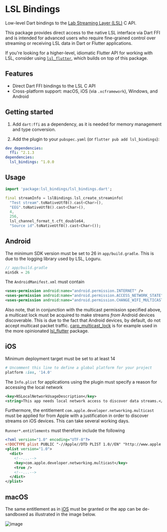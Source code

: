 # LSL Bindings

Low-level Dart bindings to the [Lab Streaming Layer (LSL)](https://github.com/sccn/labstreaminglayer) C API.

This package provides direct access to the native LSL interface via Dart FFI and is intended for advanced users who require fine-grained control over streaming or receiving LSL data in Dart or Flutter applications.

If you're looking for a higher-level, idiomatic Flutter API for working with LSL, consider using [`lsl_flutter`](https://pub.dev/packages/lsl_flutter), which builds on top of this package.

## Features

- Direct Dart FFI bindings to the LSL C API
- Cross-platform support: macOS, iOS (via `.xcframework`), Windows, and Android

## Getting started

1. Add `dart:ffi` as a dependency, as it is needed for memory management and type conversion.

2. Add the plugin to your `pubspec.yaml` (or `flutter pub add lsl_bindings`):

```yaml
dev_dependencies:
  ffi: ^2.1.3
dependencies:
  lsl_bindings: ^1.0.0
```

## Usage

```dart
import 'package:lsl_bindings/lsl_bindings.dart';

final streamInfo = lslBindings.lsl_create_streaminfo(
  "Test stream".toNativeUtf8().cast<Char>(),
  "EEG".toNativeUtf8().cast<Char>(),
  4,
  256,
  lsl_channel_format_t.cft_double64,
  "Source id".toNativeUtf8().cast<Char>());
```

## Android

The minimum SDK version must be set to 26 in `app/build.gradle`. This is due to the logging library used by LSL, Loguru.

```java
// app/build.gradle
minSdk = 26
```

The `AndroidManifest.xml` must contain

```xml
<uses-permission android:name="android.permission.INTERNET" />
<uses-permission android:name="android.permission.ACCESS_NETWORK_STATE" />
<uses-permission android:name="android.permission.CHANGE_WIFI_MULTICAST_STATE" />
```

Also note, that in conjunction with the multicast permission specified above, a multicast lock must be acquired to make streams _from_ Android devices discoverable. This is due to the fact that Android devices, by default, do not accept multicast packet traffic. [carp_multicast_lock](rttps://pub.dev/packages/carp_multicast_lock) is for example used in the more opinionated [lsl_flutter](rttps://pub.dev/packages/lsl_flutter) package.

## iOS

Minimum deployment target must be set to at least 14

```ruby
# Uncomment this line to define a global platform for your project
platform :ios, '14.0'
```

The `Info.plist` for applications using the plugin must specify a reason for accessing the local network

```xml
<key>NSLocalNetworkUsageDescription</key>
<string>This app needs local network access to discover data streams.</string>
```

Furthermore, the entitlement `com.apple.developer.networking.multicast` must be applied for from Apple with a justification in order to discover streams on iOS devices. This can take several working days.

`Runner*.entitlements` must therefore include the following

```xml
<?xml version="1.0" encoding="UTF-8"?>
<!DOCTYPE plist PUBLIC "-//Apple//DTD PLIST 1.0//EN" "http://www.apple.com/DTDs/PropertyList-1.0.dtd">
<plist version="1.0">
  <dict>
    <!--...-->
    <key>com.apple.developer.networking.multicast</key>
    <true />
    <!--...-->
  </dict>
</plist>

```

## macOS

The same entitlement as in [iOS](#iOS) must be granted or the app can be de-sandboxed as illustrated in the image below.

![image](https://github.com/user-attachments/assets/6ccc2e9c-485a-4b77-88c3-3b9a220314fc)
